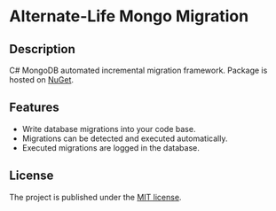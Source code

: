 # Alternate-Life Mongo Migration

## Description

C# MongoDB automated incremental migration framework. Package is hosted on [NuGet](https://www.nuget.org/packages/AlternateLife.MongoMigration).

## Features

- Write database migrations into your code base. 
- Migrations can be detected and executed automatically.
- Executed migrations are logged in the database.

## License

The project is published under the [MIT license](LICENSE).
